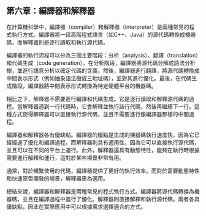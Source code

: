 ## 第六章：編譯器和解釋器

在計算機科學中，編譯器（compiler）和解釋器（interpreter）是兩種常見的程式執行方式。編譯器將一段高階程式語言（如C++、Java）的源代碼轉換成機器碼，而解釋器則是逐行讀取和執行源代碼。

編譯器的執行流程可以分為三個主要階段：分析（analysis）、翻譯（translation）和代碼生成（code generation）。在分析階段，編譯器將源代碼分解成語法分析樹，並進行語意分析以確定代碼的含義。然後，編譯器進行翻譯，將源代碼轉換成中間表示形式（例如抽象語法樹或三地址碼），並對其進行優化。最後，在代碼生成階段，編譯器將中間表示形式轉換為特定硬體平台的機器碼。

相比之下，解釋器不需要進行編譯和代碼生成。它是逐行讀取和解釋源代碼的過程。當解釋器遇到一行代碼時，它會解釋並執行該行代碼，然後再繼續下一行。這種方式使得解釋器可以直接執行源代碼，並且不需要進行像編譯器那樣的中間過程。

編譯器和解釋器各有優缺點。編譯器的優點是生成的機器碼執行速度快，因為它已經經過了優化和編譯過程。而解釋器則具有通用性，因為它可以直接執行源代碼，並且可以在不同的平台上運行。此外，解釋器還具有動態特性，能夠在執行時根據需要進行解釋和運行，這對於某些場景非常有用。

通常，對於頻繁使用的代碼，編譯器提供了更好的執行效率。而對於需要動態特性和快速原型開發的場景，解釋器更為適用。

總結來說，編譯器和解釋器是兩種常見的程式執行方式。編譯器將源代碼轉換為機器碼，並且在編譯過程中進行了優化。解釋器則直接解釋和執行源代碼。兩者各具優缺點，因此在實際應用中可以根據需求選擇適合的方式。